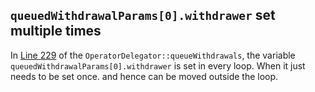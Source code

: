 ## `queuedWithdrawalParams[0].withdrawer` set multiple times
In [Line 229](https://github.com/code-423n4/2024-04-renzo/blob/519e518f2d8dec9acf6482b84a181e403070d22d/contracts/Delegation/OperatorDelegator.sol#L229C13-L229C66) of the `OperatorDelegator::queueWithdrawals`, the variable `queuedWithdrawalParams[0].withdrawer` is set in every loop. When it just needs to be set once. and hence can be moved outside the loop.  